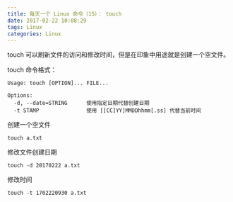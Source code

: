 ```yaml
---
title: 每天一个 Linux 命令（15）： touch
date: 2017-02-22 10:08:29
tags: Linux
categories: Linux
---
```


touch 可以刷新文件的访问和修改时间，但是在印象中用途就是创建一个空文件。

<!-- more -->

touch 命令格式：

```
Usage: touch [OPTION]... FILE...

Options:
  -d, --date=STRING      使用指定日期代替创建日期
  -t STAMP               使用 [[CC]YY]MMDDhhmm[.ss] 代替当前时间

```

创建一个空文件

```
touch a.txt
```

修改文件创建日期

```
touch -d 20170222 a.txt
```

修改时间

```
touch -t 1702220930 a.txt
```
